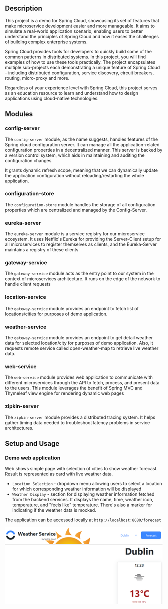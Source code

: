 ## Description
This project is a demo for Spring Cloud, showcasing its set of features that make microservice development easier 
and more manageable. It aims to simulate a real-world application scenario, enabling users to better understand 
the principles of Spring Cloud and how it eases the challenges of building complex enterprise systems.

Spring Cloud provides tools for developers to quickly build some of the common patterns in distributed systems. 
In this project, you will find examples of how to use these tools practically. The project 
encapsulates multiple sub-projects each demonstrating a unique feature of Spring Cloud - including distributed configuration, 
service discovery, circuit breakers, routing, micro-proxy and more.

Regardless of your experience level with Spring Cloud, this project serves as an education resource to learn and understand 
how to design applications using cloud-native technologies.

## Modules
### config-server
The `config-server` module, as the name suggests, handles features of the Spring cloud configuration server. It can manage 
all the application-related configuration properties in a decentralized manner. This server is backed by a version control 
system, which aids in maintaining and auditing the configuration changes. 

It grants dynamic refresh scope, meaning that we can dynamically update the application configuration without 
reloading/restarting the whole application. 

### configuration-store
The `configuration-store` module handles the storage of all configuration properties 
which are centralized and managed by the Config-Server.

### eureka-server
The `eureka-server` module is a service registry for our microservice ecosystem. It uses Netflix's Eureka for 
providing the Server-Client setup for all microservices to register themselves as clients, and the Eureka-Server 
maintains a registry of these clients

### gateway-service
The `gateway-service` module acts as the entry point to our system in the context of microservices architecture. It runs 
on the edge of the network to handle client requests

### location-service
The `gateway-service` module provides an endpoint to fetch list of locations/cities for purposes of demo application. 

### weather-service
The `gateway-service` module provides an endpoint to get detail weather data for selected location/city for purposes of 
demo application. Also, it requests remote service called open-weather-map to retrieve live weather data.

### web-service
The `web-service` module provides web application to communicate with different microservices through the API 
to fetch, process, and present data to the users. This module leverages the benefit of Spring MVC and Thymeleaf view 
engine for rendering dynamic web pages

### zipkin-server 
The `zipkin-server` module provides a distributed tracing system. It helps gather timing data needed to troubleshoot 
latency problems in service architectures.



## Setup and Usage
### Demo web application
Web shows simple page with selection of cities to show weather forecast. Result is represented as card with live weather data.
- `Location Selection` - dropdown menu allowing users to select a location for which corresponding weather information will be displayed
- `Weather Display` - section for displaying weather information fetched from the backend services. It displays the name, 
   time, weather icon, temperature, and "feels like" temperature. There's also a marker for indicating if the weather data is mocked.

The application can be accessed locally at `http://localhost:8080/forecast`

![scrren-shot](/readme/screen-1.png)
